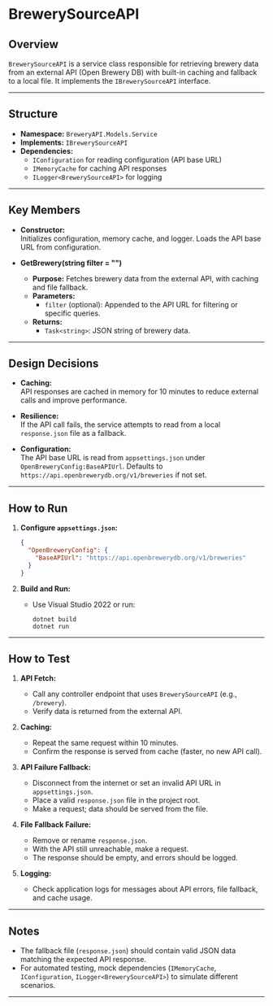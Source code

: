 # BrewerySourceAPI

## Overview

`BrewerySourceAPI` is a service class responsible for retrieving brewery data from an external API (Open Brewery DB) with built-in caching and fallback to a local file. It implements the `IBrewerySourceAPI` interface.

---

## Structure

- **Namespace:** `BreweryAPI.Models.Service`
- **Implements:** `IBrewerySourceAPI`
- **Dependencies:**
  - `IConfiguration` for reading configuration (API base URL)
  - `IMemoryCache` for caching API responses
  - `ILogger<BrewerySourceAPI>` for logging

---

## Key Members

- **Constructor:**  
  Initializes configuration, memory cache, and logger. Loads the API base URL from configuration.

- **GetBrewery(string filter = "")**  
  - **Purpose:** Fetches brewery data from the external API, with caching and file fallback.
  - **Parameters:**  
    - `filter` (optional): Appended to the API URL for filtering or specific queries.
  - **Returns:**  
    - `Task<string>`: JSON string of brewery data.

---

## Design Decisions

- **Caching:**  
  API responses are cached in memory for 10 minutes to reduce external calls and improve performance.

- **Resilience:**  
  If the API call fails, the service attempts to read from a local `response.json` file as a fallback.

- **Configuration:**  
  The API base URL is read from `appsettings.json` under `OpenBreweryConfig:BaseAPIUrl`. Defaults to `https://api.openbrewerydb.org/v1/breweries` if not set.

---

## How to Run

1. **Configure `appsettings.json`:**
    ```json
    {
      "OpenBreweryConfig": {
        "BaseAPIUrl": "https://api.openbrewerydb.org/v1/breweries"
      }
    }
    ```

2. **Build and Run:**
    - Use Visual Studio 2022 or run:
      ```
      dotnet build
      dotnet run
      ```

---

## How to Test

1. **API Fetch:**
   - Call any controller endpoint that uses `BrewerySourceAPI` (e.g., `/brewery`).
   - Verify data is returned from the external API.

2. **Caching:**
   - Repeat the same request within 10 minutes.
   - Confirm the response is served from cache (faster, no new API call).

3. **API Failure Fallback:**
   - Disconnect from the internet or set an invalid API URL in `appsettings.json`.
   - Place a valid `response.json` file in the project root.
   - Make a request; data should be served from the file.

4. **File Fallback Failure:**
   - Remove or rename `response.json`.
   - With the API still unreachable, make a request.
   - The response should be empty, and errors should be logged.

5. **Logging:**
   - Check application logs for messages about API errors, file fallback, and cache usage.

---

## Notes

- The fallback file (`response.json`) should contain valid JSON data matching the expected API response.
- For automated testing, mock dependencies (`IMemoryCache`, `IConfiguration`, `ILogger<BrewerySourceAPI>`) to simulate different scenarios.

---